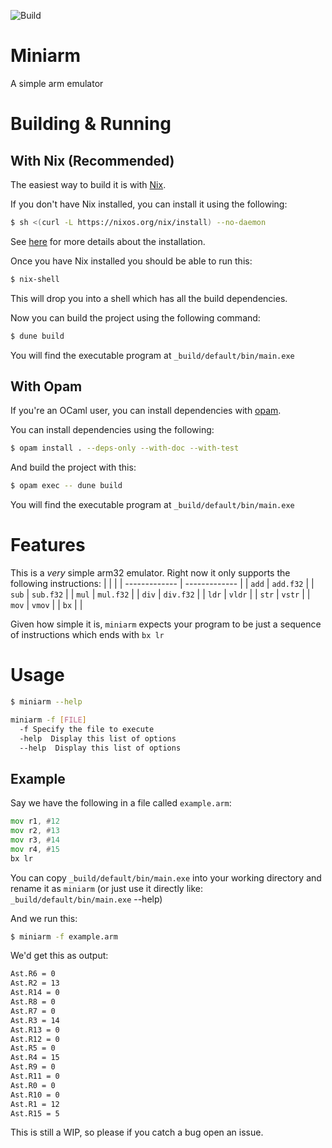 ![Build](https://github.com/ebresafegaga/miniarm/actions/workflows/workflow.yml/badge.svg)

# Miniarm
A simple arm emulator 


# Building & Running

## With Nix (Recommended)
The easiest way to build it is with [Nix](https://nixos.org/).

If you don't have Nix installed, you can install it using the following: 

```bash
$ sh <(curl -L https://nixos.org/nix/install) --no-daemon
```

See [here](https://nixos.org/download.html) for more details about the installation.

Once you have Nix installed you should be able to run this: 
```bash 
$ nix-shell
```

This will drop you into a shell which has all the build dependencies.

Now you can build the project using the following command: 

```bash
$ dune build
```

You will find the executable program at `_build/default/bin/main.exe`

## With Opam 
If you're an OCaml user, you can install dependencies with [opam](https://opam.ocaml.org/).

You can install dependencies using the following: 

```bash
$ opam install . --deps-only --with-doc --with-test
```

And build the project with this: 

```bash 
$ opam exec -- dune build
```

You will find the executable program at `_build/default/bin/main.exe`

# Features 
This is a *very* simple arm32 emulator. Right now it only supports the following instructions: 
|   | |
| ------------- | ------------- |
| `add`  | `add.f32`  |
| `sub`  | `sub.f32`  |
| `mul`  | `mul.f32`  |
| `div`  | `div.f32`  |
| `ldr`  | `vldr`  |
| `str`  | `vstr`  |
| `mov`  | `vmov`  |
| `bx`  |  |

Given how simple it is, `miniarm` expects your program to be just a sequence of instructions which ends with `bx lr`


# Usage
```bash
$ miniarm --help
```

```bash 
miniarm -f [FILE]
  -f Specify the file to execute
  -help  Display this list of options
  --help  Display this list of options
```

## Example 
Say we have the following in a file called `example.arm`: 

```asm
mov r1, #12
mov r2, #13
mov r3, #14
mov r4, #15
bx lr
```

You can copy `_build/default/bin/main.exe` into your working directory and rename it as `miniarm` (or just use it directly like: `_build/default/bin/main.exe` --help)

And we run this: 
```bash 
$ miniarm -f example.arm
```

We'd get this as output: 
```bash
Ast.R6 = 0
Ast.R2 = 13
Ast.R14 = 0
Ast.R8 = 0
Ast.R7 = 0
Ast.R3 = 14
Ast.R13 = 0
Ast.R12 = 0
Ast.R5 = 0
Ast.R4 = 15
Ast.R9 = 0
Ast.R11 = 0
Ast.R0 = 0
Ast.R10 = 0
Ast.R1 = 12
Ast.R15 = 5
```

This is still a WIP, so please if you catch a bug open an issue.
